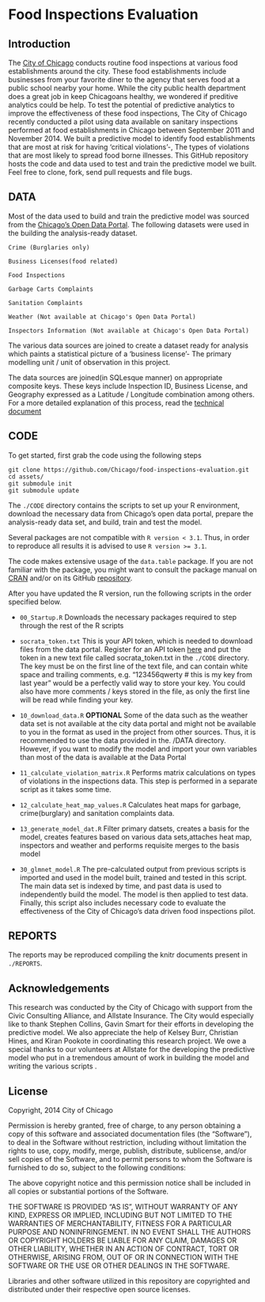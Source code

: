 Food Inspections Evaluation
============================

Introduction
------------

The [City of Chicago](https://github.com/Chicago) conducts routine food inspections at various food establishments around the city. These food establishments include businesses from your favorite diner to the agency that serves food at a public school nearby your home. While the city public health department does a great job in keep Chicagoans healthy, we wondered if preditive analytics could be help. To test the potential of predictive analytics to improve the effectiveness of these food inspections, The City of Chicago recently conducted a pilot using data available on sanitary inspections performed at food establishments in Chicago between September 2011 and November 2014. We built a predictive model to identify food establishments that are most at risk for having ‘critical violations’-, The types of violations that are most likely to spread food borne illnesses. This GitHub repository hosts the code and data used to test and train the predictive model we built. Feel free to clone, fork, send pull requests and file bugs.

DATA
------

Most of the data used to build and train the predictive model was sourced from the [Chicago’s Open Data Portal](http://data.cityofchicago.org). The following datasets were used in the building the analysis-ready dataset. 

```
Crime (Burglaries only)

Business Licenses(food related)

Food Inspections 

Garbage Carts Complaints

Sanitation Complaints

Weather (Not available at Chicago's Open Data Portal)

Inspectors Information (Not available at Chicago's Open Data Portal)
```

The various data sources are joined to create a dataset ready for analysis which paints a statistical picture of a ‘business license’- The primary modelling unit / unit of observation in this project.

The data sources are joined(in SQLesque manner) on appropriate composite keys. These keys include Inspection ID, Business License, and Geography expressed as a Latitude / Longitude combination among others. For a more detailed explanation of this process, read the [technical document](http://)

CODE
------

 
To get started, first grab the code using the following steps

```
git clone https://github.com/Chicago/food-inspections-evaluation.git
cd assets/
git submodule init
git submodule update

```


The ``./CODE`` directory contains the scripts to set up your R environment, download the necessary data from Chicago’s open data portal, prepare the analysis-ready data set, and build, train and test the model.

Several packages are not compatible with ```R version < 3.1```. Thus, in order to reproduce all results it is advised to use ```R version >= 3.1```. 

The code makes extensive usage of the ``data.table`` package. If you are not familiar with the package, you might want to consult the package manual on [CRAN](http://cran.r-project.org/web/packages/data.table/index.html) and/or on its GitHub [repository](https://github.com/Rdatatable/data.table/wiki).

After you have updated the R version, run the following scripts in the order specified below.

+    ```00_Startup.R``` Downloads the necessary packages required to step through the rest of the R scripts


+  ```socrata_token.txt``` This is your API token, which is needed to download files from the data portal. Register for an API token [here](https://support.socrata.com/hc/en-us/articles/202950038-How-to-obtain-an-App-Token-aka-API-Key-) and put the token in a new text file called socrata_token.txt in the ``./CODE`` directory. The key must be on the first line of the text file, and can contain white space and trailing comments, e.g. “123456qwerty # this is my key from last year” would be a perfectly valid way to store your key. You could also have more comments / keys stored in the file, as only the first line will be read while finding your key. 

       


+    ```10_download_data.R``` **OPTIONAL**  Some of the data such as the weather data set is not available at the city data portal and might not be available to you in the format as used in the project from other sources. Thus, it is recommended to use the data provided in the. /DATA directory. However, if you want  to modify the model and import your own variables than most of the data is available at the Data Portal



+	```11_calculate_violation_matrix.R``` Performs matrix calculations on types of violations in the inspections data. This step is performed in a separate script as it takes some time.



+	```12_calculate_heat_map_values.R``` Calculates heat maps for garbage, crime(burglary) and sanitation complaints data. 



+	```13_generate_model_dat.R``` Filter primary datsets, creates a basis for the model, creates features based on various data sets,attaches heat map, inspectors and weather and performs requisite merges to the basis model



+	```30_glmnet_model.R``` The pre-calculated output from previous scripts is imported and used in the model built, trained and tested in this script. The main data set is indexed by time, and past data is used to independently build the model. The model is then applied to test data.  Finally, this script also includes necessary code to evaluate the effectiveness of the City of Chicago’s data driven food inspections pilot.

REPORTS
-------

The reports may be reproduced compiling the knitr documents present in ``./REPORTS``. 


Acknowledgements
----------------
This research was conducted by the City of Chicago with support from the Civic Consulting Alliance, and Allstate Insurance. The City would especially like to thank Stephen Collins, Gavin Smart for their efforts in developing the predictive model. We also appreciate the help of Kelsey Burr, Christian Hines, and Kiran Pookote in coordinating this research project. We owe a special thanks to our volunteers at Allstate for the developing the predictive model who put in a tremendous amount of work in building the model and writing the various scripts .

License
-------
Copyright, 2014 City of Chicago

Permission is hereby granted, free of charge, to any person obtaining a copy of this software and associated documentation files (the “Software”), to deal in the Software without restriction, including without limitation the rights to use, copy, modify, merge, publish, distribute, sublicense, and/or sell copies of the Software, and to permit persons to whom the Software is furnished to do so, subject to the following conditions:

The above copyright notice and this permission notice shall be included in all copies or substantial portions of the Software.

THE SOFTWARE IS PROVIDED “AS IS”, WITHOUT WARRANTY OF ANY KIND, EXPRESS OR IMPLIED, INCLUDING BUT NOT LIMITED TO THE WARRANTIES OF MERCHANTABILITY, FITNESS FOR A PARTICULAR PURPOSE AND NONINFRINGEMENT. IN NO EVENT SHALL THE AUTHORS OR COPYRIGHT HOLDERS BE LIABLE FOR ANY CLAIM, DAMAGES OR OTHER LIABILITY, WHETHER IN AN ACTION OF CONTRACT, TORT OR OTHERWISE, ARISING FROM, OUT OF OR IN CONNECTION WITH THE SOFTWARE OR THE USE OR OTHER DEALINGS IN THE SOFTWARE.

Libraries and other software utilized in this repository are copyrighted and distributed under their respective open source licenses.
